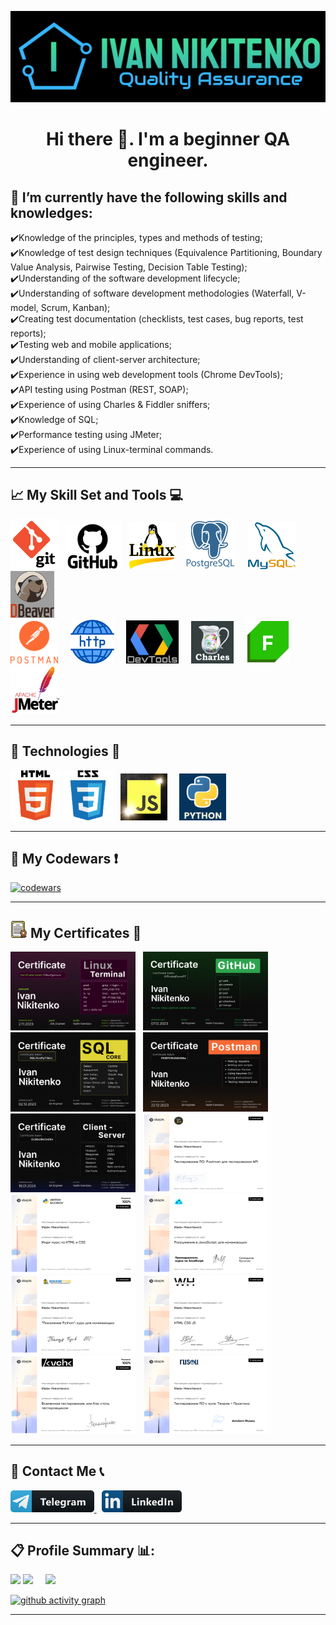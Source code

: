 ![Logo](assets/header-logo.png)

<h1 align="center"> 
Hi there 👋. I'm a beginner QA engineer.
</h1>

## 💎 I’m currently have the following skills and knowledges: 
✔️Knowledge of the principles, types and methods of testing; <br>
✔️Knowledge of test design techniques (Equivalence Partitioning, Boundary Value Analysis, Pairwise Testing, Decision Table Testing); <br>
✔️Understanding of the software development lifecycle; <br>
✔️Understanding of software development methodologies (Waterfall, V-model, Scrum, Kanban); <br>
✔️Creating test documentation (checklists, test cases, bug reports, test reports); <br>
✔️Testing web and mobile applications; <br>
✔️Understanding оf client-server architecture; <br>
✔️Experience in using web development tools (Chrome DevTools); <br>
✔️API testing using Postman (REST, SOAP); <br>
✔️Experience of using Charles & Fiddler sniffers; <br>
✔️Knowledge of SQL; <br>
✔️Performance testing using JMeter; <br>
✔️Experience of using Linux-terminal commands. <br>
_____

<!-- <h1 align="center">📈 My Skill Set and Tools 💻</h1> -->

## 📈 My Skill Set and Tools 💻 

<img src="./assets/git2-logo.png" width=80> &nbsp;<img src="./assets/GitHub-Logo223.png" width=90> &nbsp; <img src="./assets/linux-operating-system-3.png" width=75> &nbsp;&nbsp;
<img src="./assets/postgresql-icon.png" width=80> &nbsp; &nbsp; <img src="./assets/mysql-icon.png" width=76> &nbsp; &nbsp; <img src="./assets/dbeaver-logo-final-1.jpg" width=70 height=75> &nbsp; &nbsp; 
<br>
 <img src="./assets/postman1-logo.png" width=76> &nbsp; &nbsp; <img src="./assets/http-20.png" width=70> &nbsp; &nbsp; <img src="./assets/black-devtools-ready1.jpg" width=84>  &nbsp; &nbsp;
<img src="./assets/CharlesProxy-logo1.png" width=68> &nbsp; &nbsp; <img src="./assets/Fiddler-Everywhere-Icon.png" width=70> &nbsp; &nbsp;<img src="./assets/jmeter_square.svg" width=78> &nbsp;
<!-- <img src="./assets/2GU.gif" width=75 align="right"> -->

_____

<!-- <h1 align="center">🚀 Technologies 📠 </h1> -->

## 🚀 Technologies 📠
<img src="./assets/html5-logo.png" width=80> <img src="./assets/css3-logo-2.png" width=80> &nbsp; <img src="./assets/js-logo1.png" width=75> &nbsp; &nbsp; <img src="./assets/python-logo-3.png" width=75> &nbsp;
_____

## 💎 My Codewars ❗
[![codewars](https://www.codewars.com/users/Ivan_Nikitenko/badges/large)](https://www.codewars.com/users/Ivan_Nikitenko)
_____
## <img src="./assets/certif17.png" id="certificates" width=27> My Certificates 💯
<a href="./certificates/Ivan_Nikitenko_Terminal.png"><img src="./certificates/Ivan_Nikitenko_Terminal.png" width=200 title="Click to watch full-size certificate"></a> &nbsp;
<a href="./certificates/Ivan_Nikitenko_Git.png"><img src="./certificates/Ivan_Nikitenko_Git.png" width=200 title="Click to watch full-size certificate"></a> &nbsp;
<a href="./certificates/Ivan_Nikitenko_SQL.png"><img src="./certificates/Ivan_Nikitenko_SQL.png" width=200 title="Click to watch full-size certificate"></a> &nbsp;
<a href="./certificates/Ivan_Nikitenko_Postman.png"><img src="./certificates/Ivan_Nikitenko_Postman.png" width=200 title="Click to watch full-size certificate"></a> 
<a href="./certificates/Ivan_Nikitenko_CSA.png"><img src="./certificates/Ivan_Nikitenko_CSA.png" width=200 title="Click to watch full-size certificate"></a> &nbsp;
<a href="./certificates/Postman-API-testing-stepik-course.png"><img src="./certificates/Postman-API-testing-stepik-course.png" width=200 height=126 title="Click to watch full-size certificate"></a> &nbsp;
<a href="./certificates/HTML-CSS_stepik-course.png"><img src="./certificates/HTML-CSS_stepik-course.png" width=200 height=126 title="Click to watch full-size certificate"></a> &nbsp;
<a href="./certificates/JS-foundation-stepik-cert-wh.png"><img src="./certificates/JS-foundation-stepik-cert-wh.png" width=200 height=126 title="Click to watch full-size certificate"></a> 
<a href="./certificates/Python-Generation-stepik-wh.png"><img src="./certificates/Python-Generation-stepik-wh.png" width=200 height=126 title="Click to watch full-size certificate"></a> &nbsp;
<a href="./certificates/HTML-CSS-JS_stepik-wh.png"><img src="./certificates/HTML-CSS-JS_stepik-wh.png" width=200 height=126 title="Click to watch full-size certificate"></a> &nbsp;
<a href="./certificates/Testing-Universe_stepik-wh.png"><img src="./certificates/Testing-Universe_stepik-wh.png" width=200 height=126 title="Click to watch full-size certificate"></a> &nbsp;
<a href="./certificates/Software-Testing_stepik-wh.png"><img src="./certificates/Software-Testing_stepik-wh.png" width=200 height=126 title="Click to watch full-size certificate"></a>
<br>

_____
## 💬 Contact Me 📞
<a href="https://t.me/man_Ivan" target="_blank" rel="noreferrer"> <img src="assets/telegram-button-icon1.png" height="35" /> </a> &nbsp; <a href="https://www.linkedin.com/in/ivan-nikitenko-qa/" target="_blank" rel="noreferrer"> <img src="assets/linkedin_button_icon.png" height="35" /> </a>
_____

## 📋 Profile Summary 📊:
![](https://github-profile-summary-cards.vercel.app/api/cards/profile-details?username=Ivan-Niki&theme=blue_green)
![](https://github-profile-summary-cards.vercel.app/api/cards/stats?username=Ivan-Niki&theme=blue_green) &nbsp; &nbsp; ![](https://github-profile-summary-cards.vercel.app/api/cards/productive-time?username=Ivan-Niki&theme=blue_green&utcOffset=+3.00)
<!--![](https://github-profile-summary-cards.vercel.app/api/cards/repos-per-language?username=Ivan-Niki&theme=blue_green)-->

[![github activity graph](https://github-readme-activity-graph.vercel.app/graph?username=Ivan-Niki&theme=react-dark)](https://github.com/ashutosh00710/github-readme-activity-graph)
____


<!--<p align="left"> <a href="https://www.linkedin.com/in/ivan-nikitenko-qa/" target="_blank" rel="noreferrer"> <picture> <source media="(prefers-color-scheme: dark)" srcset="undefined" /> <source media="(prefers-color-scheme: light)" srcset="https://raw.githubusercontent.com/danielcranney/readme-generator/main/public/icons/socials/linkedin.svg" /> <img src="https://raw.githubusercontent.com/danielcranney/readme-generator/main/public/icons/socials/linkedin.svg" width="32" height="32" /></picture> </a> <a href="https://t.me/man_Ivan" target="_blank" rel="noreferrer"> <img src="assets/telegram-logo-5.png" width="34" height="32" /> </picture> </a> </p> <br> -->


<!--
**Ivan-Niki/Ivan-Niki** is a ✨ _special_ ✨ repository because its `README.md` (this file) appears on your GitHub profile.

Here are some ideas to get you started:

- 🔭 I’m currently working on ...
- 🌱 I’m currently learning ...
- 👯 I’m looking to collaborate on ...
- 🤔 I’m looking for help with ...
- 💬 Ask me about ...
- 📫 How to reach me: ...
- 😄 Pronouns: ...
- ⚡ Fun fact: ...
-->
